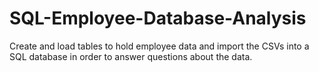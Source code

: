 # SQL-Employee-Database-Analysis

Create and load tables to hold employee data and import the CSVs into a SQL database in order to answer questions about the data. 
